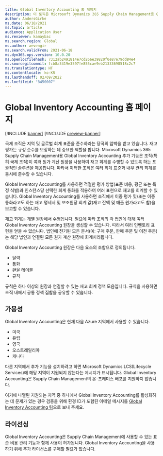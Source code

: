 ```yaml
---
title: Global Inventory Accounting 홈 페이지
description: 이 토픽은 Microsoft Dynamics 365 Supply Chain Management용 Global Inventory Accounting 추가 기능의 홈 페이지입니다.
author: AndersGirke
ms.date: 06/18/2021
ms.topic: article
audience: Application User
ms.reviewer: kamaybac
ms.search.region: Global
ms.author: aevengir
ms.search.validFrom: 2021-06-18
ms.dyn365.ops.version: 10.0.20
ms.openlocfilehash: 7312ab2491814e7cd266e39820f0e87e79dd84e4
ms.sourcegitcommit: fcb8a3419e3597fe855cae9eb21333698518c2c7
ms.translationtype: HT
ms.contentlocale: ko-KR
ms.lasthandoff: 02/09/2022
ms.locfileid: "8450007"
---
```

# <a name="global-inventory-accounting-home-page"></a>Global Inventory Accounting 홈 페이지

[!INCLUDE [banner](../includes/banner.md)]
[!INCLUDE [preview-banner](../includes/preview-banner.md)]
<!--KFM: Preview until 4/30/2022 -->

국제 조직은 지역 및 글로벌 회계 표준을 준수하라는 당국의 압박을 받고 있습니다. 재고 평가는 규정 준수를 보장하는 데 중요한 역할을 합니다. Microsoft Dynamics 365 Supply Chain Management용 Global Inventory Accounting 추가 기능은 조직(특히 국제 조직)이 여러 원가 계산 원장을 사용하여 재고 회계를 수행할 수 있도록 하는 포괄적인 솔루션을 제공합니다. 따라서 이러한 조직은 여러 회계 표준과 내부 관리 회계를 동시에 준수할 수 있습니다.

Global Inventory Accounting를 사용하면 적절한 평가 방법(표준 비용, 평균 또는 특정 식별)과 인스턴스당 선택한 회계 통화를 적용하여 여러 표현으로 재고를 회계할 수 있습니다. Global Inventory Accounting를 사용하면 조직에서 이중 평가 및/또는 이중 통화라고도 하는 재고 명세서 및 보조원장 회계 값(재고 잔액 및 매출 원가라고도 함)을 보고할 수 있습니다.

재고 회계는 개별 원장에서 수행됩니다. 필요에 따라 조직의 각 법인에 대해 여러 Global Inventory Accounting 원장을 생성할 수 있습니다. 따라서 여러 인벤토리 표현을 얻을 수 있습니다. 법인에 전기된 모든 문서(예: 구매 주문, 판매 주문 및 이전 주문)는 해당 법인과 연결된 모든 원가 계산 원장에 회계처리됩니다.

Global Inventory Accounting 원장은 다음 요소의 조합으로 정의됩니다.

- 달력
- 통화
- 환율 테이블
- 규칙

규칙은 하나 이상의 원장과 연결할 수 있는 재고 회계 정책 모음입니다. 규칙을 사용하면 조직 내에서 공통 정책 집합을 공유할 수 있습니다.

## <a name="availability"></a>가용성

Global Inventory Accounting은 현재 다음 Azure 지역에서 사용할 수 있습니다.

- 미국
- 유럽
- 영국
- 오스트레일리아
- 캐나다

다른 지역에서 추가 기능을 설치하려고 하면 Microsoft Dynamics LCS(Lifecycle Services)에 해당 지역이 지원되지 않는다는 메시지가 표시됩니다. Global Inventory Accounting은 Supply Chain Management의 온-프레미스 배포를 지원하지 않습니다.

여기에 나열된 지원되는 지역 중 하나에서 Global Inventory Accounting를 활성화하는 데 문제가 있는 경우 검증을 위해 환경 ID가 포함된 이메일 메시지를 [Global Inventory Accounting 팀](mailto:GlobalInvAccount@microsoft.com)으로 보내 주세요.

## <a name="licensing"></a>라이선싱

Global Inventory Accounting은 Supply Chain Management에 사용할 수 있는 표준 비용 관리 기능과 함께 사용이 허가됩니다. Global Inventory Accounting을 사용하기 위해 추가 라이선스를 구매할 필요가 없습니다.

